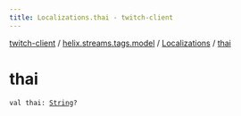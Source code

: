 ```yaml
---
title: Localizations.thai - twitch-client
---
```


[twitch-client](../../index.html) / [helix.streams.tags.model](../index.html) / [Localizations](index.html) / [thai](./thai.html)

# thai

`val thai: `[`String`](https://kotlinlang.org/api/latest/jvm/stdlib/kotlin/-string/index.html)`?`